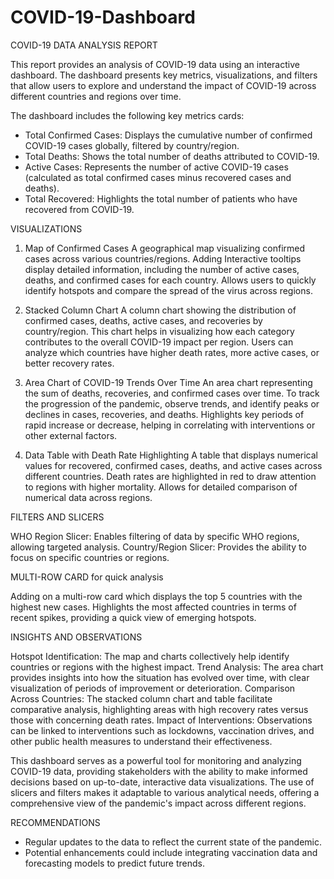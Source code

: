 # COVID-19-Dashboard

COVID-19 DATA ANALYSIS REPORT

This report provides an analysis of COVID-19 data using an interactive dashboard. The dashboard presents key metrics, visualizations, and filters that allow users to explore and understand the impact of COVID-19 across different countries and regions over time.

The dashboard includes the following key metrics cards:
- Total Confirmed Cases: Displays the cumulative number of confirmed COVID-19 cases globally, filtered by country/region.
- Total Deaths: Shows the total number of deaths attributed to COVID-19.
- Active Cases: Represents the number of active COVID-19 cases (calculated as total confirmed cases minus recovered cases and deaths).
- Total Recovered: Highlights the total number of patients who have recovered from COVID-19.

VISUALIZATIONS

1. Map of Confirmed Cases
 A geographical map visualizing confirmed cases across various countries/regions.
Adding Interactive tooltips display detailed information, including the number of active cases, deaths, and confirmed cases for each country.
Allows users to quickly identify hotspots and compare the spread of the virus across regions.

2. Stacked Column Chart
A column chart showing the distribution of confirmed cases, deaths, active cases, and recoveries by country/region.
This chart helps in visualizing how each category contributes to the overall COVID-19 impact per region.
Users can analyze which countries have higher death rates, more active cases, or better recovery rates.

3. Area Chart of COVID-19 Trends Over Time
An area chart representing the sum of deaths, recoveries, and confirmed cases over time.
To track the progression of the pandemic, observe trends, and identify peaks or declines in cases, recoveries, and deaths.
Highlights key periods of rapid increase or decrease, helping in correlating with interventions or other external factors.

4. Data Table with Death Rate Highlighting
A table that displays numerical values for recovered, confirmed cases, deaths, and active cases across different countries.
Death rates are highlighted in red to draw attention to regions with higher mortality.
Allows for detailed comparison of numerical data across regions.

FILTERS AND SLICERS

 WHO Region Slicer: Enables filtering of data by specific WHO regions, allowing targeted analysis.
Country/Region Slicer: Provides the ability to focus on specific countries or regions.

MULTI-ROW CARD for quick analysis 
      
 Adding on a multi-row card which displays the top 5 countries with the highest new cases. Highlights the most affected countries in terms of recent spikes, providing a quick view of emerging hotspots.

INSIGHTS AND OBSERVATIONS

Hotspot Identification: The map and charts collectively help identify countries or regions with the highest impact.
Trend Analysis: The area chart provides insights into how the situation has evolved over time, with clear visualization of periods of improvement or deterioration.
Comparison Across Countries: The stacked column chart and table facilitate comparative analysis, highlighting areas with high recovery rates versus those with concerning death rates.
Impact of Interventions: Observations can be linked to interventions such as lockdowns, vaccination drives, and other public health measures to understand their effectiveness.

This dashboard serves as a powerful tool for monitoring and analyzing COVID-19 data, providing stakeholders with the ability to make informed decisions based on up-to-date, interactive data visualizations. The use of slicers and filters makes it adaptable to various analytical needs, offering a comprehensive view of the pandemic's impact across different regions.

RECOMMENDATIONS
- Regular updates to the data to reflect the current state of the pandemic.
- Potential enhancements could include integrating vaccination data and forecasting models to predict future trends.
